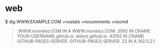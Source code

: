 # web

$ dig WWW.EXAMPLE.COM +nostats +nocomments +nocmd
> ;WWW.movieloz.COM                     IN      A
> WWW.movieloz.COM.              3592    IN      CNAME   YOUR-USERNAME.github.io.
> doknz.github.io.      43192   IN      CNAME   GITHUB-PAGES-SERVER.
> GITHUB-PAGES-SERVER.         22      IN      A       192.0.2.1
